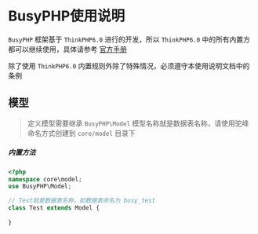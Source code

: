BusyPHP使用说明
===============

`BusyPHP` 框架基于 `ThinkPHP6.0` 进行的开发，所以 `ThinkPHP6.0` 中的所有内置方都可以继续使用，具体请参考 [官方手册](https://www.kancloud.cn/manual/thinkphp6_0/1037479) 

除了使用 `ThinkPHP6.0` 内置规则外除了特殊情况，必须遵守本使用说明文档中的条例

## 模型

> 定义模型需要继承 `BusyPHP\Model` 
> 模型名称就是数据表名称，请使用驼峰命名方式创建到 `core/model` 目录下

##### 内置方法
~~~php
<?php
namespace core\model;
use BusyPHP\Model;

// Test就是数据表名称，如数据表命名为 busy_test
class Test extends Model {
    
}
~~~


